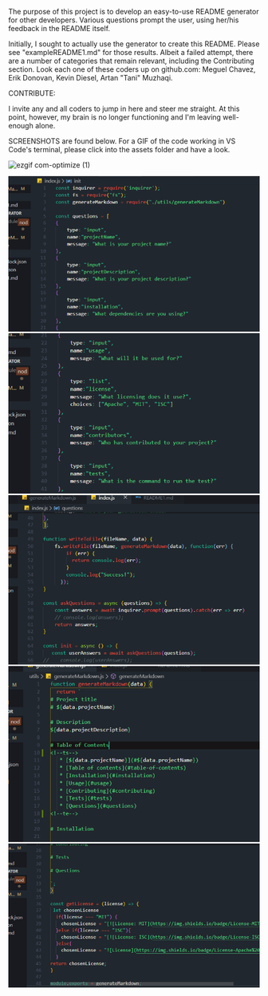 The purpose of this project is to develop an easy-to-use README generator for other developers. Various questions prompt the user, using her/his feedback in the README itself. 

Initially, I sought to actually use the generator to create this README. Please see "exampleREADME1.md" for those results. Albeit a failed attempt, there are a number of categories that remain relevant, including the Contributing section. Look each one of these coders up on github.com: Meguel Chavez, Erik Donovan, Kevin Diesel, Artan "Tani" Muzhaqi.

CONTRIBUTE:

I invite any and all coders to jump in here and steer me straight. At this point, however, my brain is no longer functioning and I'm leaving well-enough alone. 

SCREENSHOTS are found below. For a GIF of the code working in VS Code's terminal, please click into the assets folder and have a look. 

![ezgif com-optimize (1)](https://user-images.githubusercontent.com/59940368/80516052-e7594e00-8950-11ea-8112-2c2ca3ef29fc.gif)


![First](/assets/snip1.png)
![Second](/assets/snip2.png)
![Third](/assets/snip3.png)
![Fourth](/assets/gmsnip4.png)
![Fifth](/assets/gmsnip5.png)

